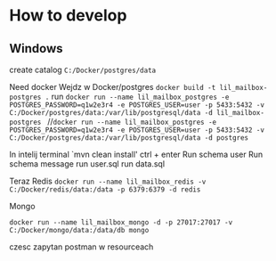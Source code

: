 # How to develop

## Windows
create catalog `C:/Docker/postgres/data`

Need docker
Wejdz w Docker/postgres
`docker build -t lil_mailbox-postgres .`
run
`docker run --name lil_mailbox_postgres -e POSTGRES_PASSWORD=q1w2e3r4 -e POSTGRES_USER=user -p 5433:5432 -v C:/Docker/postgres/data:/var/lib/postgresql/data -d lil_mailbox-postgres
`
//`docker run --name lil_mailbox_postgres -e POSTGRES_PASSWORD=q1w2e3r4 -e POSTGRES_USER=user -p 5433:5432 -v C:/Docker/postgres/data:/var/lib/postgresql/data -d postgres`

In intelij terminal `mvn clean install' ctrl + enter
Run schema user
Run schema message
run user.sql
run data.sql

Teraz Redis
`docker run --name lil_mailbox_redis -v C:/Docker/redis/data:/data -p 6379:6379 -d redis`

Mongo

`docker run --name lil_mailbox_mongo -d -p 27017:27017 -v C:/Docker/mongo/data:/data/db mongo`

czesc zapytan postman w resourceach